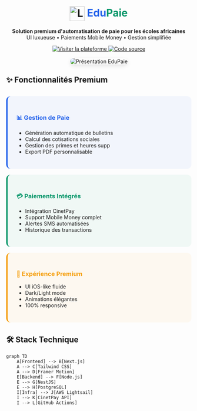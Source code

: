 <!-- Police principale : Plus Jakarta Sans -->
<div style="font-family: 'Plus Jakarta Sans', -apple-system, BlinkMacSystemFont, sans-serif">

<h1 align="center">
  <img src="https://via.placeholder.com/40/2563EB/FFFFFF?text=EP" alt="Logo" width="40" height="40" style="vertical-align: middle"/>
  <span style="color: #2563EB">Edu</span><span style="color: #059669">Paie</span>
</h1>

<p align="center">
  <strong>Solution premium d'automatisation de paie pour les écoles africaines</strong>
  <br>
  <span>UI luxueuse • Paiements Mobile Money • Gestion simplifiée</span>
</p>

<div align="center">
  <a href="https://edupaie.lovable.app" target="_blank">
    <img src="https://img.shields.io/badge/%F0%9F%9A%80_Visiter_la_plateforme-2563EB?style=for-the-badge&logo=google-chrome" alt="Visiter la plateforme"/>
  </a>
  <a href="https://github.com/ltstode/edupaie" target="_blank">
    <img src="https://img.shields.io/badge/%F0%9F%93%81_Code_source-059669?style=for-the-badge&logo=github" alt="Code source"/>
  </a>
</div>

<br>

<div align="center">
  <img src="https://via.placeholder.com/800x450/2563EB/FFFFFF?text=Capture+d'écran+EduPaie" alt="Présentation EduPaie" style="border-radius: 12px; box-shadow: 0 4px 12px rgba(0,0,0,0.1)"/>
</div>

## ✨ Fonctionnalités Premium

<div style="display: grid; grid-template-columns: repeat(auto-fit, minmax(300px, 1fr)); gap: 1rem; margin: 2rem 0">

<div style="background: rgba(37, 99, 235, 0.05); padding: 1.5rem; border-radius: 12px; border-left: 4px solid #2563EB">
<h3 style="color: #2563EB">📊 Gestion de Paie</h3>
<ul>
<li>Génération automatique de bulletins</li>
<li>Calcul des cotisations sociales</li>
<li>Gestion des primes et heures supp</li>
<li>Export PDF personnalisable</li>
</ul>
</div>

<div style="background: rgba(5, 150, 105, 0.05); padding: 1.5rem; border-radius: 12px; border-left: 4px solid #059669">
<h3 style="color: #059669">💳 Paiements Intégrés</h3>
<ul>
<li>Intégration CinetPay</li>
<li>Support Mobile Money complet</li>
<li>Alertes SMS automatisées</li>
<li>Historique des transactions</li>
</ul>
</div>

<div style="background: rgba(245, 158, 11, 0.05); padding: 1.5rem; border-radius: 12px; border-left: 4px solid #F59E0B">
<h3 style="color: #F59E0B">📱 Expérience Premium</h3>
<ul>
<li>UI iOS-like fluide</li>
<li>Dark/Light mode</li>
<li>Animations élégantes</li>
<li>100% responsive</li>
</ul>
</div>

</div>

## 🛠 Stack Technique

```mermaid
graph TD
    A[Frontend] --> B[Next.js]
    A --> C[Tailwind CSS]
    A --> D[Framer Motion]
    E[Backend] --> F[Node.js]
    E --> G[NestJS]
    E --> H[PostgreSQL]
    I[Infra] --> J[AWS Lightsail]
    I --> K[CinetPay API]
    I --> L[GitHub Actions]

